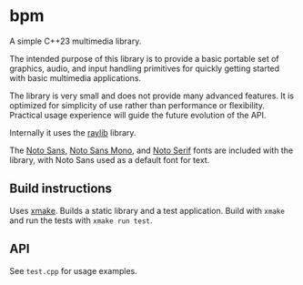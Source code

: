 # bpm

A simple C++23 multimedia library.

The intended purpose of this library is to provide a basic portable set of graphics, audio, and input handling primitives for quickly getting started with basic multimedia applications.

The library is very small and does not provide many advanced features. It is optimized for simplicity of use rather than performance or flexibility. Practical usage experience will guide the future evolution of the API.

Internally it uses the [raylib](https://www.raylib.com) library.

The [Noto Sans](https://fonts.google.com/noto/specimen/Noto+Sans), [Noto Sans Mono](https://fonts.google.com/noto/specimen/Noto+Sans+Mono), and [Noto Serif](https://fonts.google.com/noto/specimen/Noto+Sans) fonts are included with the library, with Noto Sans used as a default font for text.

## Build instructions

Uses [xmake](https://xmake.io). Builds a static library and a test application. Build with `xmake` and run the tests with `xmake run test`.

## API

See `test.cpp` for usage examples.
